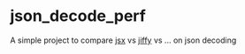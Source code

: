 # json_decode_perf
A simple project to compare [jsx](https://github.com/talentdeficit/jsx.git) 
vs [jiffy](https://github.com/davisp/jiffy) vs ... on json decoding
